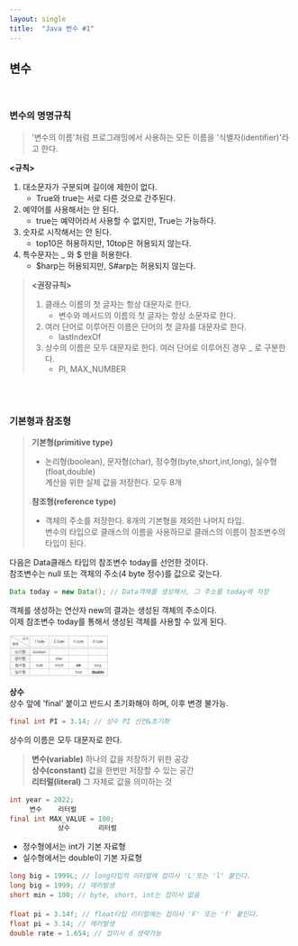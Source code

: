 ```yaml
---
layout: single
title:  "Java 변수 #1"
---
```

## 변수
<br>

### 변수의 명명규칙
> '변수의 이름'처럼 프로그래밍에서 사용하는 모든 이름을 '식별자(identifier)'라고 한다.

**<규칙>**
1. 대소문자가 구분되며 길이에 제한이 없다.
   - True와 true는 서로 다른 것으로 간주된다.
2. 예약어를 사용해서는 안 된다.
   - true는 예약어라서 사용할 수 없지만, True는 가능하다.
3. 숫자로 시작해서는 안 된다.
   - top10은 허용하지만, 10top은 허용되지 않는다.
4. 특수문자는 _ 와 $ 만을 허용한다.
   - $harp는 허용되지만, S#arp는 허용되지 않는다.
> **<권장규칙>**
> 1. 클래스 이름의 첫 글자는 항상 대문자로 한다.
>    - 변수와 메서드의 이름의 첫 글자는 항상 소문자로 한다.
> 2. 여러 단어로 이루어진 이름은 단어의 첫 글자를 대문자로 한다.
>    - lastIndexOf
> 3. 상수의 이름은 모두 대문자로 한다. 여러 단어로 이루어진 경우 _ 로 구분한다.
>    - PI, MAX_NUMBER  

<br><br>
### 기본형과 참조형
> **기본형(primitive type)**
> + 논리형(boolean), 문자형(char), 정수형(byte,short,int,long), 실수형(float,double)<br>계산을 위한 실제 값을 저장한다. 모두 8개
> 
> **참조형(reference type)**
> + 객체의 주소를 저장한다. 8개의 기본형을 제외한 나머지 타입.<br>변수의 타입으로 클래스의 이름을 사용하므로 클래스의 이름이 참조변수의 타입이 된다.

다음은 Data클래스 타입의 참조변수 today를 선언한 것이다.<br>
참조변수는 null 또는 객체의 주소(4 byte 정수)를 값으로 갖는다.<br>
```java
Data today = new Data(); // Data객체를 생성해서, 그 주소를 today에 저장
```
객체를 생성하는 연산자 new의 결과는 생성된 객체의 주소이다.  
이제 참조변수 today를 통해서 생성된 객체를 사용할 수 있게 된다.  

<img src="image/byte-image-01.png" width="35%" height="35%" alt="byte-image-01">

**상수**  
상수 앞에 'final' 붙이고 반드시 초기화해야 하며, 이후 변경 불가능.
```java
final int PI = 3.14; // 상수 PI 선언&초기화
```
상수의 이름은 모두 대문자로 한다.
> **변수(variable)**   하나의 값을 저장하기 위한 공강  
> **상수(constant)**   값을 한번만 저장할 수 있는 공간  
> **리터럴(literal)**   그 자체로 값을 의미하는 것
```java
int year = 2022;
     변수    리터럴
final int MAX_VALUE = 100;
            상수       리터럴
```  
- 정수형에서는 int가 기본 자료형
- 실수형에서는 double이 기본 자료형
```java
long big = 1999L; // long타입의 리터럴에 접미사 'L'또는 'l' 붙인다.
long big = 1999; // 에러발생
short min = 100; // byte, short, int는 접미사 없음

float pi = 3.14f; // float타입 리터럴에는 접미사 'F' 또는 'f' 붙인다.
float pi = 3.14; // 에러발생
double rate = 1.654; // 접미사 d 생략가능
```
